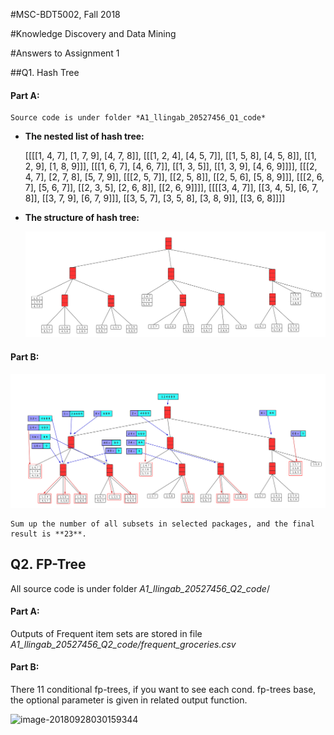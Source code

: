 #MSC-BDT5002, Fall 2018

#Knowledge Discovery and Data Mining

#Answers to Assignment 1

##Q1. Hash Tree

#### Part A:

	Source code is under folder *A1_llingab_20527456_Q1_code*

* **The nested list of hash tree:**

  [[[[1, 4, 7], [1, 7, 9], [4, 7, 8]], [[[1, 2, 4], [4, 5, 7]], [[1, 5, 8], [4, 5, 8]], [[1, 2, 9], [1, 8, 9]]], [[[1, 6, 7], [4, 6, 7]], [[1, 3, 5]], [[1, 3, 9], [4, 6, 9]]]], [[[2, 4, 7], [2, 7, 8], [5, 7, 9]], [[[2, 5, 7]], [[2, 5, 8]], [[2, 5, 6], [5, 8, 9]]], [[[2, 6, 7], [5, 6, 7]], [[2, 3, 5], [2, 6, 8]], [[2, 6, 9]]]], [[[[3, 4, 7]], [[3, 4, 5], [6, 7, 8]], [[3, 7, 9], [6, 7, 9]]], [[3, 5, 7], [3, 5, 8], [3, 8, 9]], [[3, 6, 8]]]]

* **The structure of hash tree:**

  ![hash_tree](./Resources/hash_tree.jpg)

#### Part B:

![hash_tree_traversed_v2](./Resources/hash_tree_traversed_v2.jpg)

	Sum up the number of all subsets in selected packages, and the final result is **23**.



## Q2. FP-Tree

All source code is under folder *A1_llingab_20527456_Q2_code*/

#### Part A:

Outputs of Frequent item sets are stored in file *A1_llingab_20527456_Q2_code/frequent_groceries.csv*

#### Part B:

There 11 conditional fp-trees, if you want to see each cond. fp-trees base, the optional parameter is given in related output function.

![image-20180928030159344](/var/folders/83/4w1mbz8536q017styh0n7vw40000gn/T/abnerworks.Typora/image-20180928030159344.png)	